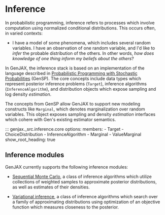 # Inference

In probabilistic programming, inference refers to processes which involve computation using normalized conditional distributions. This occurs often, in varied contexts:

* I have a model of some phenomena, which includes several random variables. I have an observation of one random variable, and I'd like to _infer_ the probable distribution of the others. In other words, _how does knowledge of one thing inform my beliefs about the others_?

In GenJAX, the inference stack is based on an implementation of the language described in [Probabilistic Programming with Stochastic Probabilities](https://dl.acm.org/doi/abs/10.1145/3591290) (GenSP). The core concepts include data types which represent posterior inference problems (`Target`), inference algorithms (`InferenceAlgorithm`), and distribution objects which expose sampling and log density _estimation_. 

The concepts from GenSP allow GenJAX to support new modeling constructs like `Marginal`, which denotes marginalization over random variables. This object exposes sampling and density _estimation_ interfaces which cohere with Gen's existing estimator semantics.

::: genjax._src.inference.core
    options:
      members:
        - Target
        - ChoiceDistribution
        - InferenceAlgorithm
        - Marginal
        - ValueMarginal
      show_root_heading: true

## Inference modules

GenJAX currently supports the following inference modules:

* [Sequential Monte Carlo](./smc.md), a class of inference algorithms which utilize collections of weighted samples to approximate posterior distributions, as well as estimates of their densities.

* [Variational inference](./vi.md), a class of inference algorithms which search over a family of approximating distributions using optimization of an objective function which measures closeness to the posterior.
